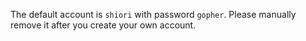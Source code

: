 The default account is `shiori` with password `gopher`. Please manually remove it after you create your own account.
